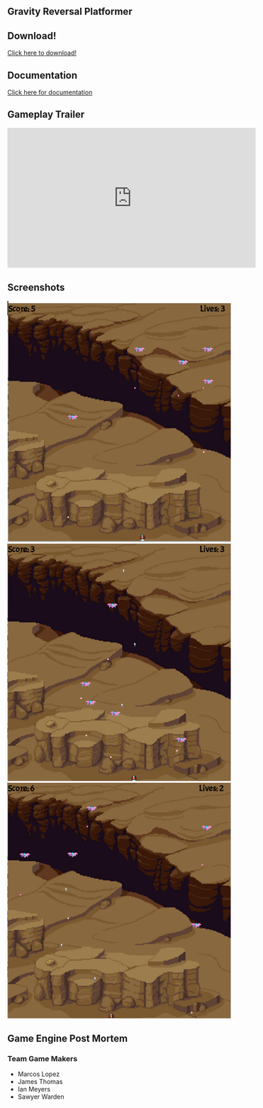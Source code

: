 ## Gravity Reversal Platformer


## Download!

[Click here to download!](https://drive.google.com/file/d/1PyzGENBetStNtAaP_eVr0y1MNYDckj6W/view?usp=sharing)


## Documentation
[Click here for documentation](Docs/html/index.html)

## Gameplay Trailer


<iframe width="560" height="315" src="https://www.youtube.com/embed/nuksXo96LBw" frameborder="0" allow="accelerometer; autoplay; encrypted-media; gyroscope; picture-in-picture" allowfullscreen></iframe>



## Screenshots

![img1](/images/screenshot1.png)
![img2](/images/screenshot2.png)
![img3](/images/screenshot3.png)


## Game Engine Post Mortem


### Team Game Makers
- Marcos Lopez
- James Thomas
- Ian Meyers
- Sawyer Warden
